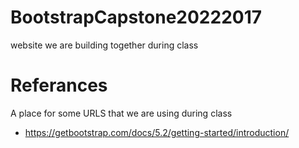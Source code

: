 # BootstrapCapstone20222017
website we are building together during class




# Referances 

A place for some URLS that we are using during class

* https://getbootstrap.com/docs/5.2/getting-started/introduction/